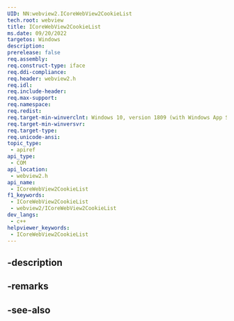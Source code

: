 ```yaml
---
UID: NN:webview2.ICoreWebView2CookieList
tech.root: webview
title: ICoreWebView2CookieList
ms.date: 09/20/2022
targetos: Windows
description: 
prerelease: false
req.assembly: 
req.construct-type: iface
req.ddi-compliance: 
req.header: webview2.h
req.idl: 
req.include-header: 
req.max-support: 
req.namespace: 
req.redist: 
req.target-min-winverclnt: Windows 10, version 1809 (with Windows App SDK 1.1 or later)
req.target-min-winversvr: 
req.target-type: 
req.unicode-ansi: 
topic_type:
 - apiref
api_type:
 - COM
api_location:
 - webview2.h
api_name:
 - ICoreWebView2CookieList
f1_keywords:
 - ICoreWebView2CookieList
 - webview2/ICoreWebView2CookieList
dev_langs:
 - c++
helpviewer_keywords:
 - ICoreWebView2CookieList
---
```


## -description

## -remarks

## -see-also


